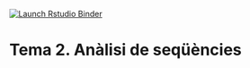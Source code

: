   <!-- badges: start -->
  [![Launch Rstudio Binder](http://mybinder.org/badge_logo.svg)](https://mybinder.org/v2/gh/IgnasiLucas/T2_seqs/master?urlpath=rstudio)
  <!-- badges: end -->

# Tema 2. Anàlisi de seqüències


